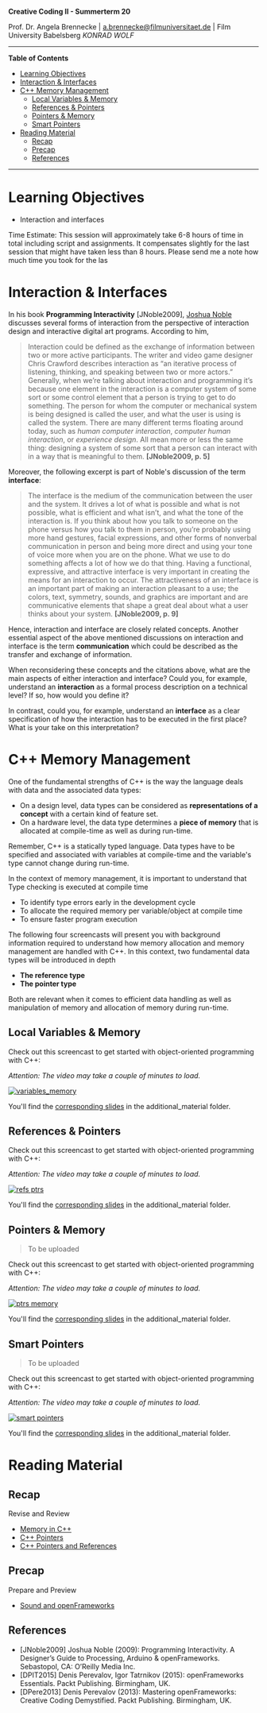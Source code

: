 <!-- ---  
title: Creative Coding II
author: Angela Brennecke
affiliation: Film University Babelsberg KONRAD WOLF
date: Summer term 20
---   -->
**Creative Coding II - Summerterm 20**

Prof. Dr. Angela Brennecke | a.brennecke@filmuniversitaet.de | Film University Babelsberg *KONRAD WOLF*

---

**Table of Contents**
- [Learning Objectives](#learning-objectives)
- [Interaction \& Interfaces](#interaction--interfaces)
- [C++ Memory Management](#c-memory-management)
  - [Local Variables & Memory](#local-variables--memory)
  - [References & Pointers](#references--pointers)
  - [Pointers & Memory](#pointers--memory)
  - [Smart Pointers](#smart-pointers)
- [Reading Material](#reading-material)
  - [Recap](#recap)
  - [Precap](#precap)
  - [References](#references)

--- 

# Learning Objectives

- Interaction and interfaces


Time Estimate: This session will approximately take 6-8 hours of time in total including script and assignments. It compensates slightly for the last session that might have taken less than 8 hours. Please send me a note how much time you took for the las


# Interaction \& Interfaces

In his book **Programming Interactivity** [JNoble2009], [Joshua Noble](http://thefactoryfactory.com/#aboutme) discusses several forms of interaction from the perspective of interaction design and interactive digital art programs. According to him, 

> Interaction could be defined as the exchange of information between two or more active participants. The writer and video game designer Chris Crawford describes interaction as “an iterative process of listening, thinking, and speaking between two or more actors.”  Generally, when we’re talking about interaction and programming it’s because one element in the interaction is a computer system of some sort or some control element that a person is trying to get to do something. The person for whom the computer or mechanical system is being designed is called the user, and what the user is using is called the system. There are many different terms floating around today, such as *human computer interaction*, *computer human interaction*, or *experience design*. All mean more or less the same thing: designing a system of some sort that a person can interact with in a way that is meaningful to them. **[JNoble2009, p. 5]**


Moreover, the following excerpt is part of Noble's discussion of the term **interface**:
> The interface is the medium of the communication between the user and the system. It drives a lot of what is possible and what is not possible, what is efficient and what isn’t, and what the tone of the interaction is. If you think about how you talk to someone on the phone versus how you talk to them in person, you’re probably using more hand gestures, facial expressions, and other forms of nonverbal communication in person and being more direct and using your tone of voice more when you are on the phone. What we use to do something affects a lot of how we do that thing. Having a functional, expressive, and attractive interface is very important in creating the means for an interaction to occur. The attractiveness of an interface is an important part of making an interaction pleasant to a use; the colors, text, symmetry, sounds, and graphics are important and are communicative elements that shape a great deal about what a user thinks about your system. **[JNoble2009, p. 9]**

Hence, interaction and interface are closely related concepts. Another essential aspect of the above mentioned discussions on interaction and interface is the term **communication** which could be described as the transfer and exchange of information. 

When reconsidering these concepts and the citations above, what are the main aspects of either interaction and interface? Could you, for example, understand an **interaction** as a formal process description on a technical level? If so, how would you define it?

In contrast, could you, for example, understand an **interface** as a clear specification of how the interaction has to be executed in the first place? What is your take on this interpretation? 


<!-- https://braitsch.github.io/ofxDatGui/ -->


# C++ Memory Management

One of the fundamental strengths of C++ is the way the language deals with data and the associated data types:

- On a design level, data types can be considered as **representations of a concept** with a certain kind of feature set. 
- On a hardware level, the data type determines a **piece of memory** that is allocated at compile-time as well as during run-time.

Remember, C++ is a statically typed language. Data types have to be specified and associated with variables at compile-time  and the variable's type cannot change during run-time.

In the context of memory management, it is important to understand that 
Type checking is executed at compile time 
- To identify type errors early in the development cycle
- To allocate the required memory per variable/object at compile time
- To ensure faster program execution

The following four screencasts will present you with background information required to understand how memory allocation and memory management are handled with C++. In this context, two fundamental data types will be introduced in depth

- **The reference type**
- **The pointer type**

Both are relevant when it comes to efficient data handling as well as manipulation of memory and allocation of memory during run-time.

## Local Variables & Memory

Check out this screencast to get started with object-oriented programming with C++:

*Attention: The video may take a couple of minutes to load.*

[![variables_memory](assets/screencast.png)](https://owncloud.gwdg.de/index.php/s/kUHhYq7tWW0hg6i)

You'll find the [corresponding slides](additional_material/01_local_variables_memory.pdf) in the additional_material folder.


## References & Pointers

Check out this screencast to get started with object-oriented programming with C++:

*Attention: The video may take a couple of minutes to load.*

[![refs ptrs](assets/screencast.png)](https://owncloud.gwdg.de/index.php/s/8phkTrdnzZYeiaA)

You'll find the [corresponding slides](additional_material/02_references_pointers.pdf) in the additional_material folder.


## Pointers & Memory

> To be uploaded

Check out this screencast to get started with object-oriented programming with C++:

*Attention: The video may take a couple of minutes to load.*

[![ptrs memory](assets/screencast.png)]()

You'll find the [corresponding slides](additional_material/03_pointers_and_memory.pdf) in the additional_material folder.



## Smart Pointers

> To be uploaded

Check out this screencast to get started with object-oriented programming with C++:

*Attention: The video may take a couple of minutes to load.*

[![smart pointers](assets/screencast.png)]()

You'll find the [corresponding slides](additional_material/04_smart_pointers.pdf) in the additional_material folder.



# Reading Material

## Recap 

Revise and Review

- [Memory in C++](https://openframeworks.cc/ofBook/chapters/memory.html)
- [C++ Pointers](http://www.cplusplus.com/doc/tutorial/pointers/)
- [C++ Pointers and References](https://www.ntu.edu.sg/home/ehchua/programming/cpp/cp4_PointerReference.html)

## Precap

Prepare and Preview

- [Sound and openFrameworks](https://openframeworks.cc/ofBook/chapters/sound.html)

## References

- [JNoble2009] Joshua Noble (2009): Programming Interactivity. A Designer’s Guide to Processing, Arduino & openFrameworks. Sebastopol, CA: O’Reilly Media Inc.
- [DPIT2015] Denis Perevalov, Igor Tatrnikov (2015): openFrameworks Essentials. Packt Publishing. Birmingham, UK.
- [DPere2013] Denis Perevalov (2013): Mastering openFrameworks: Creative Coding Demystified. Packt Publishing. Birmingham, UK.